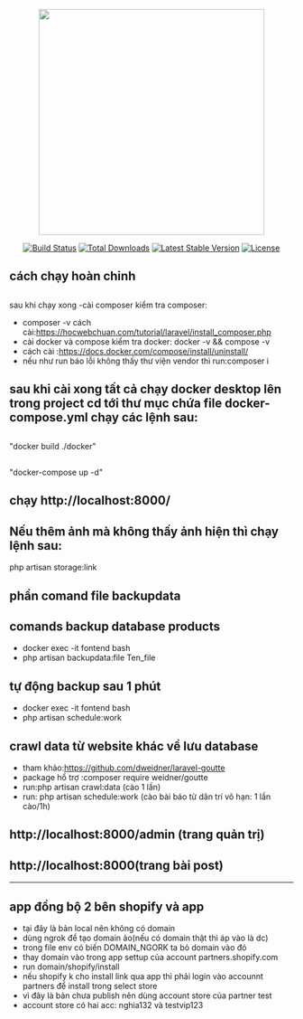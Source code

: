 <p align="center"><a href="https://laravel.com" target="_blank"><img src="https://raw.githubusercontent.com/laravel/art/master/logo-lockup/5%20SVG/2%20CMYK/1%20Full%20Color/laravel-logolockup-cmyk-red.svg" width="400"></a></p>

<p align="center">
<a href="https://travis-ci.org/laravel/framework"><img src="https://travis-ci.org/laravel/framework.svg" alt="Build Status"></a>
<a href="https://packagist.org/packages/laravel/framework"><img src="https://img.shields.io/packagist/dt/laravel/framework" alt="Total Downloads"></a>
<a href="https://packagist.org/packages/laravel/framework"><img src="https://img.shields.io/packagist/v/laravel/framework" alt="Latest Stable Version"></a>
<a href="https://packagist.org/packages/laravel/framework"><img src="https://img.shields.io/packagist/l/laravel/framework" alt="License"></a>
</p>

## cách chạy hoàn chỉnh


##
sau khi chạy xong -cài composer kiểm tra composer:
* composer -v cách cài:https://hocwebchuan.com/tutorial/laravel/install_composer.php 
* cài docker và compose kiểm tra docker: docker -v && compose -v 
* cách cài :https://docs.docker.com/compose/install/uninstall/ 
* nếu như run báo lỗi không thấy thư viện vendor thì run:composer i
## sau khi cài xong tất cả chạy docker desktop lên trong project cd tới thư mục chứa file docker-compose.yml chạy các lệnh sau:
##
"docker build ./docker"
##
"docker-compose up -d"
## chạy  http://localhost:8000/
## Nếu thêm ảnh mà không thấy ảnh hiện thì chạy lệnh sau:
php artisan storage:link

## phần comand file backupdata
## comands backup database products
- docker exec -it fontend bash
- php artisan backupdata:file Ten_file
## tự động backup sau 1 phút 
- docker exec -it fontend bash
- php artisan schedule:work
## crawl data từ website khác về lưu database
- tham khảo:https://github.com/dweidner/laravel-goutte
- package hổ trợ :composer require weidner/goutte
- run:php artisan crawl:data (cào 1 lần)
- run: php artisan schedule:work (cào bài báo từ dân trí vô hạn: 1 lần cào/1h)
## http://localhost:8000/admin (trang quản trị)
## http://localhost:8000(trang bài post)
---------
## app đồng bộ 2 bên shopify và app
- tại đây là bản local nên không có domain
- dùng ngrok để tạo domain ảo(nếu có domain thật thì áp vào là dc)
- trong file env có biến DOMAIN_NGORK ta bỏ domain vào đó
- thay domain vào trong app settup của account partners.shopify.com
- run domain/shopify/install
- nếu shopify k cho install link qua app thì phải login vào accounnt partners để install trong select store
- vì đây là bản chưa publish nên dùng account store của partner test
- account store có hai acc: nghia132 và testvip123

